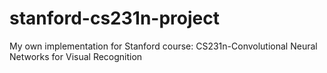 # stanford-cs231n-project
My own implementation for Stanford course: CS231n-Convolutional Neural Networks for Visual Recognition
